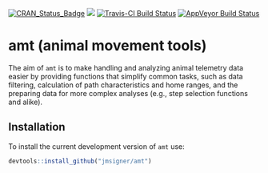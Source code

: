 
<!-- README.md is generated from README.Rmd. Please edit that file -->
[![CRAN\_Status\_Badge](http://www.r-pkg.org/badges/version/amt)](https://cran.r-project.org/package=amt) [![](https://cranlogs.r-pkg.org/badges/amt)](https://cran.r-project.org/package=amt) [![Travis-CI Build Status](https://travis-ci.org/jmsigner/amt.svg?branch=master)](https://travis-ci.org/jmsigner/amt) [![AppVeyor Build Status](https://ci.appveyor.com/api/projects/status/github/jmsigner/amt?branch=master&svg=true)](https://ci.appveyor.com/project/jmsigner/amt)

amt (animal movement tools)
===========================

The aim of `amt` is to make handling and analyzing animal telemetry data easier by providing functions that simplify common tasks, such as data filtering, calculation of path characteristics and home ranges, and the preparing data for more complex analyses (e.g., step selection functions and alike).

Installation
------------

To install the current development version of `amt` use:

``` r
devtools::install_github("jmsigner/amt")
```
